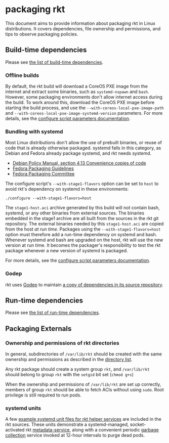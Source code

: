 # packaging rkt

This document aims to provide information about packaging rkt in Linux distributions. It covers dependencies, file ownership and permissions, and tips to observe packaging policies.

## Build-time dependencies

Please see [the list of build-time dependencies][build-deps].

### Offline builds

By default, the rkt build will download a CoreOS PXE image from the internet and extract some binaries, such as `systemd-nspawn` and `bash`. However, some packaging environments don't allow internet access during the build. To work around this, download the CoreOS PXE image before starting the build process, and use the `--with-coreos-local-pxe-image-path` and `--with-coreos-local-pxe-image-systemd-version` parameters. For more details, see the [configure script parameters documentation][build-config].

### Bundling with systemd

Most Linux distributions don't allow the use of prebuilt binaries, or reuse of code that is already otherwise packaged. systemd falls in this category, as Debian and Fedora already package systemd, and rkt needs systemd.

- [Debian Policy Manual, section 4.13 Convenience copies of code](https://www.debian.org/doc/debian-policy/ch-source.html#s-embeddedfiles)
- [Fedora Packaging Guidelines](https://fedoraproject.org/wiki/Packaging:Guidelines#No_inclusion_of_pre-built_binaries_or_libraries)
- [Fedora Packaging Committee](https://www.mail-archive.com/devel@lists.fedoraproject.org/msg88276.html)

The configure script's `--with-stage1-flavors` option can be set to `host` to avoid rkt's dependency on systemd in these environments:

```
./configure --with-stage1-flavors=host
```

The `stage1-host.aci` archive generated by this build will not contain bash, systemd, or any other binaries from external sources. The binaries embedded in the stage1 archive are all built from the sources in the rkt git repository. The external binaries needed by this `stage1-host.aci` are copied from the host *at run time*. Packages using the `--with-stage1-flavors=host` option must therefore add a run-time dependency on systemd and bash. Whenever systemd and bash are upgraded on the host, rkt will use the new version at run time. It becomes the packager's responsibility to test the rkt package whenever a new version of systemd is packaged.

For more details, see the [configure script parameters documentation][build-config].

### Godep

rkt uses [Godep](https://github.com/tools/godep) to maintain [a copy of dependencies in its source repository](https://github.com/coreos/rkt/tree/master/Godeps).

## Run-time dependencies

Please see [the list of run-time dependencies][run-deps].

## Packaging Externals

### Ownership and permissions of rkt directories

In general, subdirectories of `/var/lib/rkt` should be created with the same ownership and permissions as described in the [directory list](https://github.com/coreos/rkt/blob/master/dist/init/systemd/tmpfiles.d/rkt.conf).

Any rkt package should create a system group `rkt`, and `/var/lib/rkt` should belong to group `rkt` with the `setgid` bit set (`chmod g+s`)

When the ownership and permissions of `/var/lib/rkt` are set up correctly, members of group `rkt` should be able to fetch ACIs without using `sudo`. Root privilege is still required to run pods.

### systemd units

A few [example systemd unit files for rkt helper services][rkt-units] are included in the rkt sources. These units demonstrate a systemd-managed, socket-activated rkt [metadata-service][rkt-metadata-svc], along with a convenient periodic [garbage collection][rkt-gc] service invoked at 12-hour intervals to purge dead pods.


[build-config]: build-configure.md
[rkt-gc]: subcommands/gc.md
[rkt-metadata-svc]: subcommands/metadata-service.md
[rkt-units]: https://github.com/coreos/rkt/tree/master/dist/init/systemd
[build-deps]: dependencies.md#build-time-dependencies
[run-deps]: dependencies.md#run-time-dependencies
